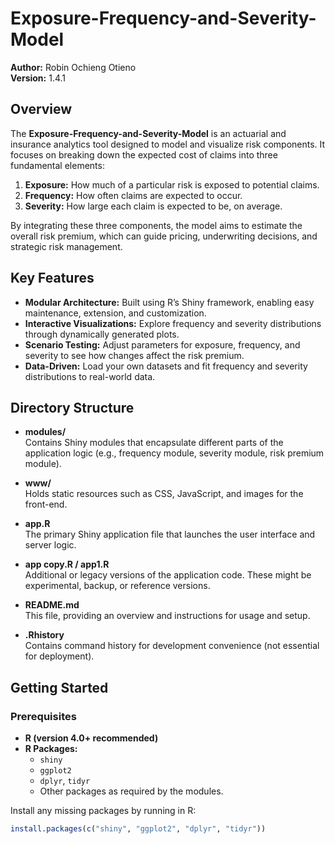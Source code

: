 # Exposure-Frequency-and-Severity-Model

**Author:** Robin Ochieng Otieno    
**Version:** 1.4.1

## Overview

The **Exposure-Frequency-and-Severity-Model** is an actuarial and insurance analytics tool designed to model and visualize risk components. It focuses on breaking down the expected cost of claims into three fundamental elements:

1. **Exposure:** How much of a particular risk is exposed to potential claims.
2. **Frequency:** How often claims are expected to occur.
3. **Severity:** How large each claim is expected to be, on average.

By integrating these three components, the model aims to estimate the overall risk premium, which can guide pricing, underwriting decisions, and strategic risk management.

## Key Features

- **Modular Architecture:** Built using R’s Shiny framework, enabling easy maintenance, extension, and customization.
- **Interactive Visualizations:** Explore frequency and severity distributions through dynamically generated plots.
- **Scenario Testing:** Adjust parameters for exposure, frequency, and severity to see how changes affect the risk premium.
- **Data-Driven:** Load your own datasets and fit frequency and severity distributions to real-world data.

## Directory Structure

- **modules/**  
  Contains Shiny modules that encapsulate different parts of the application logic (e.g., frequency module, severity module, risk premium module).

- **www/**  
  Holds static resources such as CSS, JavaScript, and images for the front-end.

- **app.R**  
  The primary Shiny application file that launches the user interface and server logic.

- **app copy.R / app1.R**  
  Additional or legacy versions of the application code. These might be experimental, backup, or reference versions.

- **README.md**  
  This file, providing an overview and instructions for usage and setup.

- **.Rhistory**  
  Contains command history for development convenience (not essential for deployment).

## Getting Started

### Prerequisites

- **R (version 4.0+ recommended)**
- **R Packages:**  
  - `shiny`  
  - `ggplot2`  
  - `dplyr`, `tidyr`  
  - Other packages as required by the modules.

Install any missing packages by running in R:

```r
install.packages(c("shiny", "ggplot2", "dplyr", "tidyr"))


